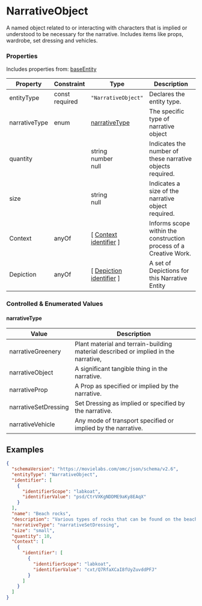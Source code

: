 # NarrativeObject
A named object related to or interacting with characters that is implied or understood to be necessary for the narrative. Includes items like props, wardrobe, set dressing and vehicles.
### Properties
Includes properties from: [baseEntity](../core/baseEntity.md)

| Property      | Constraint        | Type                                                                               | Description                                                       |
| ------------- | ----------------- | ---------------------------------------------------------------------------------- | ----------------------------------------------------------------- |
| entityType    | const<br>required | `"NarrativeObject"`                                                                | Declares the entity type.                                         |
| narrativeType | enum              | [narrativeType](#narrativeType)                                                    | The specific type of narrative object                             |
| quantity      |                   | string<br>number<br>null                                                           | Indicates the number of these narrative objects required.         |
| size          |                   | string<br>null                                                                     | Indicates a size of the narrative object required.                |
| Context       | anyOf             | [ [Context](./Context.md) <br>[identifier](../Utility/Utility.md#identifier) ]     | Informs scope within the construction process of a Creative Work. |
| Depiction     | anyOf             | [ [Depiction](./Depiction.md) <br>[identifier](../Utility/Utility.md#identifier) ] | A set of Depictions for this Narrative Entity                     |

### Controlled & Enumerated Values

#### narrativeType
| Value | Description |
|-------|-------------|
| narrativeGreenery | Plant material and terrain-building material described or implied in the narrative, |
| narrativeObject | A significant tangible thing in the narrative. |
| narrativeProp | A Prop as specified or implied by the narrative. |
| narrativeSetDressing | Set Dressing as implied or specified by the narrative. |
| narrativeVehicle | Any mode of transport specified or implied by the narrative.  |

## Examples

```JSON
{  
  "schemaVersion": "https://movielabs.com/omc/json/schema/v2.6",  
  "entityType": "NarrativeObject",  
  "identifier": [  
    {  
      "identifierScope": "labkoat",  
      "identifierValue": "psd/CtrVXKgNDDME9aKy8EAqX"  
    }  
  ],  
  "name": "Beach rocks",  
  "description": "Various types of rocks that can be found on the beaches of SR 232",  
  "narrativeType": "narrativeSetDressing",  
  "size": "small",  
  "quantity": 10,  
  "Context": [  
    {  
      "identifier": [  
        {  
          "identifierScope": "labkoat",  
          "identifierValue": "cxt/Q7RfaXCaI8fUyZuvddPFJ"  
        }  
      ]  
    }  
  ]  
}
```

